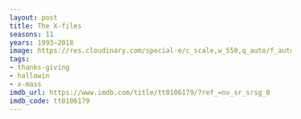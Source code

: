 ```yaml
---
layout: post
title: The X-files
seasons: 11
years: 1993–2018
image: https://res.cloudinary.com/special-e/c_scale,w_550,q_auto/f_auto/Series%20posters/The_X-files.png
tags:
- thanks-giving
- hallowin
- x-mass
imdb_url: https://www.imdb.com/title/tt0106179/?ref_=nv_sr_srsg_0
imdb_code: tt0106179
---
```

